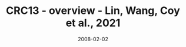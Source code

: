 ---
title: CRC13 - overview - Lin, Wang, Coy et al., 2021
image: https://labsyspharm.github.io/HTA-CRCATLAS-1/images/thumbnail-crc14-overview.jpg
date: '2008-02-02'
minerva_link: https://labsyspharm.github.io/HTA-CRCATLAS-1/minerva/crc14-overview.html
info_link: null
show_page_link: false
---